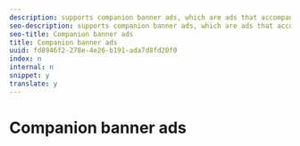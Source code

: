 ```yaml
---
description: supports companion banner ads, which are ads that accompany a linear ad and often remain on the page after the linear ad ends. Your application is responsible for displaying the companion banners that are provided with a linear ad.
seo-description: supports companion banner ads, which are ads that accompany a linear ad and often remain on the page after the linear ad ends. Your application is responsible for displaying the companion banners that are provided with a linear ad.
seo-title: Companion banner ads
title: Companion banner ads
uuid: fd8946f2-278e-4e26-b191-ada7d8fd20f0
index: n
internal: n
snippet: y
translate: y
---
```


# Companion banner ads

